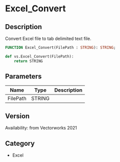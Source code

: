 # Excel_Convert

## Description
Convert Excel file to tab delimited text file.

```pascal
FUNCTION Excel_Convert(FilePath : STRING): STRING;
```

```python
def vs.Excel_Convert(FilePath):
    return STRING
```

## Parameters
|Name|Type|Description|
|---|---|---|
|FilePath|STRING|   |

## Version
Availability: from Vectorworks 2021

## Category
* Excel

